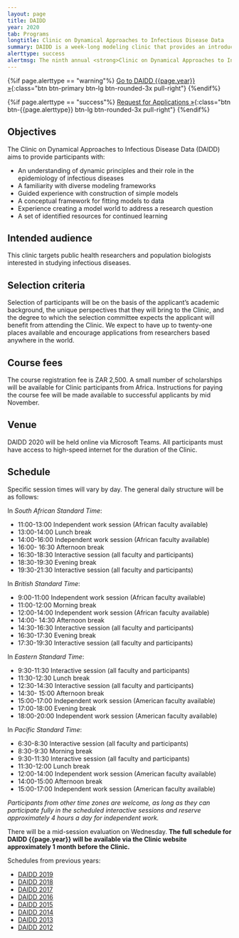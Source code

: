 ```yaml
---
layout: page
title: DAIDD
year: 2020
tab: Programs
longtitle: Clinic on Dynamical Approaches to Infectious Disease Data
summary: DAIDD is a week-long modeling clinic that provides an introduction to dynamical models used in the study of infectious disease dynamics. Instruction focuses on the conceptual foundations of modeling and model formulation for infectious disease research.
alerttype: success
alertmsg: The ninth annual <strong>Clinic on Dynamical Approaches to Infectious Disease Data (DAIDD)</strong> will be held on 13-19 December. This will be the first virtual edition of the programme. Please check back soon for additional information.
---
```


{%if page.alerttype == "warning"%}
[Go to DAIDD {{page.year}} »](http://www.ici3d.org/DAIDD/ "DAIDD {{page.year}}"){:class="btn btn-primary btn-lg btn-rounded-3x pull-right"}
{%endif%}


{%if page.alerttype == "success"%}
[Request for Applications »](./rfa "Request for Applications"){:class="btn btn-{{page.alerttype}} btn-lg btn-rounded-3x pull-right"}
{%endif%}

## Objectives

The Clinic on Dynamical Approaches to Infectious Disease Data (DAIDD) aims to provide participants with:

-	An understanding of dynamic principles and their role in the epidemiology of infectious diseases
-	A familiarity with diverse modeling frameworks
-	Guided experience with construction of simple models
-	A conceptual framework for fitting models to data
-	Experience creating a model world to address a research question
-	A set of identified resources for continued learning

## Intended audience

This clinic targets public health researchers and population biologists interested in studying infectious diseases.

## Selection criteria

Selection of participants will be on the basis of the applicant’s academic background, the unique perspectives that they will bring to the Clinic, and the degree to which the selection committee expects the applicant will benefit from attending the Clinic. We expect to have up to twenty-one places available and encourage applications from researchers based anywhere in the world.

## Course fees

The course registration fee is ZAR 2,500. A small number of scholarships will be available for Clinic participants from Africa. Instructions for paying the course fee will be made available to successful applicants by mid November.

## Venue

DAIDD 2020 will be held online via Microsoft Teams. All participants must have access to high-speed internet for the duration of the Clinic.

## Schedule

Specific session times will vary by day. The general daily structure will be as follows:

In _South African Standard Time_:

- 11:00-13:00 Independent work session (African faculty available)
- 13:00-14:00 Lunch break
- 14:00-16:00 Independent work session (African faculty available)
- 16:00- 16:30 Afternoon break
- 16:30-18:30 Interactive session (all faculty and participants)
- 18:30-19:30 Evening break
- 19:30-21:30 Interactive session (all faculty and participants)

In _British Standard Time_:

- 9:00-11:00 Independent work session (African faculty available)
- 11:00-12:00 Morning break
- 12:00-14:00 Independent work session (African faculty available)
- 14:00- 14:30 Afternoon break
- 14:30-16:30 Interactive session (all faculty and participants)
- 16:30-17:30 Evening break
- 17:30-19:30 Interactive session (all faculty and participants)

In _Eastern Standard Time_:

- 9:30-11:30 Interactive session (all faculty and participants)
- 11:30-12:30 Lunch break
- 12:30-14:30 Interactive session (all faculty and participants)
- 14:30- 15:00 Afternoon break
- 15:00-17:00 Independent work session (American faculty available)
- 17:00-18:00 Evening break
- 18:00-20:00 Independent work session (American faculty available)

In _Pacific Standard Time_:

- 6:30-8:30 Interactive session (all faculty and participants)
- 8:30-9:30 Morning break
- 9:30-11:30 Interactive session (all faculty and participants)
- 11:30-12:00 Lunch break
- 12:00-14:00 Independent work session (American faculty available)
- 14:00-15:00 Afternoon break
- 15:00-17:00 Independent work session (American faculty available)

_Participants from other time zones are welcome, as long as they can participate fully in the scheduled interactive sessions and reserve approximately 4 hours a day for independent work._

There will be a mid-session evaluation on Wednesday. **The full schedule for DAIDD {{page.year}} will be available via the Clinic website approximately 1 month before the Clinic.**

Schedules from previous years:

- [DAIDD 2019](http://www.ici3d.org/DAIDD/schedule/2019 "DAIDD 2019 schedule")
- [DAIDD 2018](http://www.ici3d.org/DAIDD/schedule/2018 "DAIDD 2018 schedule")
- [DAIDD 2017](./schedule/2017 "DAIDD 2017 schedule")
- [DAIDD 2016](./schedule/2016 "DAIDD 2016 schedule")
- [DAIDD 2015](./schedule/2015 "DAIDD 2015 schedule")
- [DAIDD 2014](./schedule/2014 "DAIDD 2014 schedule")
- [DAIDD 2013](./schedule/2013 "DAIDD 2013 schedule")
- [DAIDD 2012](http://lalashan.mcmaster.ca/theobio/mmed/index.php/2012_DAIDD_Schedule "DAIDD 2012 schedule")
